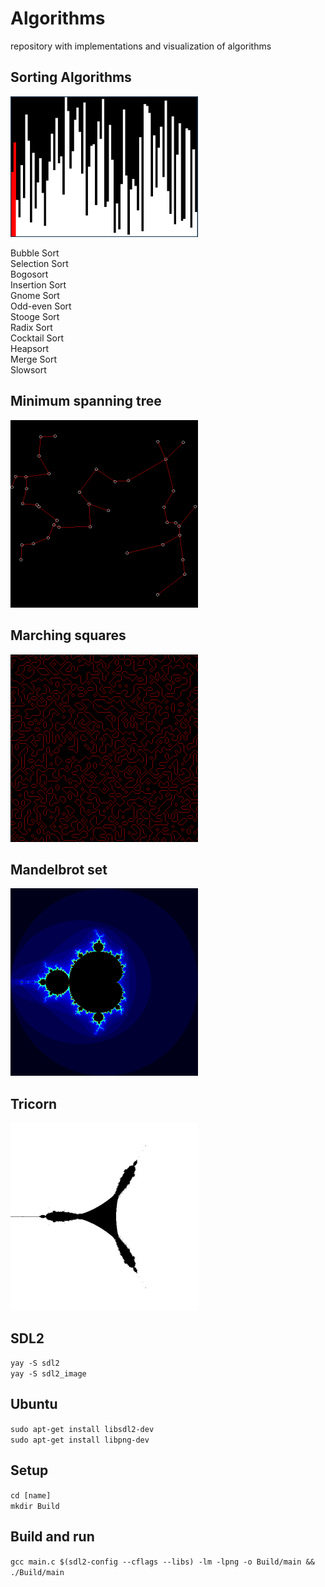 # Algorithms
repository with implementations and visualization of algorithms </br>

## Sorting Algorithms
<img src="/Images/sortingAlgorithms.png" alt="preview" width="300" style="height:auto;">

Bubble Sort </br>
Selection Sort </br>
Bogosort </br>
Insertion Sort </br>
Gnome Sort </br>
Odd-even Sort </br>
Stooge Sort </br>
Radix Sort </br>
Cocktail Sort </br>
Heapsort </br>
Merge Sort </br>
Slowsort </br>

## Minimum spanning tree
<img src="/Images/minimumSpanningTree.png" alt="preview" width="300" style="height:auto;">

## Marching squares
<img src="/Images/marchingSquares.png" alt="preview" width="300" style="height:auto;">

## Mandelbrot set
<img src="/Images/mandelbrotSet.png" alt="preview" width="300" style="height:auto;">

## Tricorn
<img src="/Images/tricorn.png" alt="preview" width="300" style="height:auto;">

## SDL2
`yay -S sdl2` </br>
`yay -S sdl2_image` </br>

## Ubuntu
`sudo apt-get install libsdl2-dev` </br>
`sudo apt-get install libpng-dev` </br>

## Setup
`cd [name]` </br>
`mkdir Build` </br>

## Build and run
`gcc main.c $(sdl2-config --cflags --libs) -lm -lpng -o Build/main && ./Build/main` </br>
